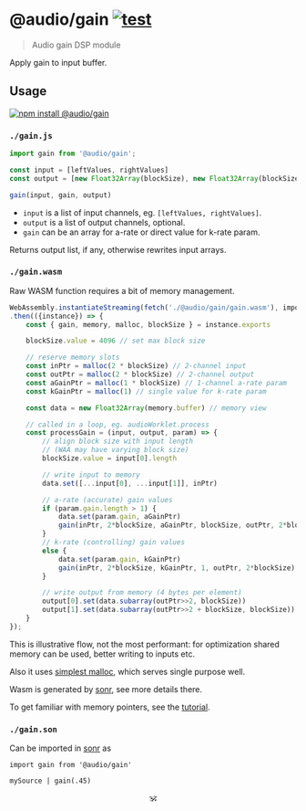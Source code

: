 # @audio/gain [![test](https://github.com/audiojs/gain/actions/workflows/test.yml/badge.svg)](https://github.com/audiojs/gain/actions/workflows/test.yml)

> Audio gain DSP module

Apply gain to input buffer.

## Usage

[![npm install @audio/gain](https://nodei.co/npm/@audio/gain.png?mini=true)](https://npmjs.org/package/@audio/gain/)

### `./gain.js`

```js
import gain from '@audio/gain';

const input = [leftValues, rightValues]
const output = [new Float32Array(blockSize), new Float32Array(blockSize)]

gain(input, gain, output)
```

* `input` is a list of input channels, eg. `[leftValues, rightValues]`.
* `output` is a list of output channels, optional.
* `gain` can be an array for a-rate or direct value for k-rate param.

Returns output list, if any, otherwise rewrites input arrays.


### `./gain.wasm`

Raw WASM function requires a bit of memory management.

```js
WebAssembly.instantiateStreaming(fetch('./@audio/gain/gain.wasm'), importObject)
.then(({instance}) => {
	const { gain, memory, malloc, blockSize } = instance.exports

	blockSize.value = 4096 // set max block size

	// reserve memory slots
	const inPtr = malloc(2 * blockSize) // 2-channel input
	const outPtr = malloc(2 * blockSize) // 2-channel output
	const aGainPtr = malloc(1 * blockSize) // 1-channel a-rate param
	const kGainPtr = malloc(1) // single value for k-rate param

	const data = new Float32Array(memory.buffer) // memory view

	// called in a loop, eg. audioWorklet.process
	const processGain = (input, output, param) => {
		// align block size with input length
		// (WAA may have varying block size)
		blockSize.value = input[0].length

		// write input to memory
		data.set([...input[0], ...input[1]], inPtr)

		// a-rate (accurate) gain values
		if (param.gain.length > 1) {
			data.set(param.gain, aGainPtr)
			gain(inPtr, 2*blockSize, aGainPtr, blockSize, outPtr, 2*blockSize)
		}
		// k-rate (controlling) gain values
		else {
			data.set(param.gain, kGainPtr)
			gain(inPtr, 2*blockSize, kGainPtr, 1, outPtr, 2*blockSize)
		}

		// write output from memory (4 bytes per element)
		output[0].set(data.subarray(outPtr>>2, blockSize))
		output[1].set(data.subarray(outPtr>>2 + blockSize, blockSize))
	}
});
```

This is illustrative flow, not the most performant: for optimization shared memory can be used, better writing to inputs etc.

Also it uses [simplest malloc](https://github.com/rain-1/awesome-allocators/blob/master/bump.md), which serves single purpose well.

Wasm is generated by [sonr](https://github.com/audio-lab/sonr), see more details there.

To get familiar with memory pointers, see the [tutorial](https://wasmbyexample.dev/examples/reading-and-writing-audio/reading-and-writing-audio.assemblyscript.en-us.html).


### `./gain.son`

Can be imported in [sonr](https://github.com/audio-lab/sonr) as

```
import gain from '@audio/gain'

mySource | gain(.45)
```

<!--
### `./stream.js`

```js
var Generator = require('audio-generator/stream');
var Gain = require('@audio/gain/stream');
var Speaker = require('audio-speaker/stream');

var generator = Generator({ duration: 2 });
var gain = Gain(0.5);
var speaker = Speaker();

generator.pipe(gain).pipe(speaker);
```

#### Pull-stream

```js
var generator = require('audio-generator/pull');
var gain = require('@audio/gain/pull');
var speaker = require('audio-speaker/pull');
var pull = require('pull-stream/pull');

pull(
	generator(Math.random, { duration: 2 }),
	gain({ volume: .4 }),
	speaker()
);
```
-->

<!--

Command:

```sh
$ cat sample.wav | gain --volume 0.5 | speaker
```
-->

<!--
## Related

> [audio-generator](https://github.com/audiojs/audio-generator) — generate stream with a function.<br/>
> [audio-speaker](https://github.com/audiojs/audio-speaker) — output stream to node/browser speaker.<br/>
> [GainNode](https://developer.mozilla.org/en-US/docs/Web/API/GainNode) — gain node in web-audio-api.</br>
> [pcm-volume](https://npmjs.org/package/pcm-volume) — similar package, volume is taken as tangential.</br>
-->

<p align=center>🕉</p>
